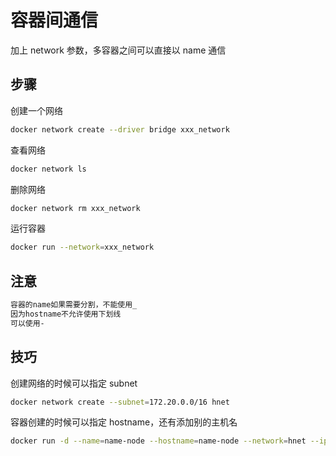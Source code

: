 # 容器间通信

加上 network 参数，多容器之间可以直接以 name 通信

## 步骤

创建一个网络

```sh
docker network create --driver bridge xxx_network
```

查看网络

```sh
docker network ls
```

删除网络

```sh
docker network rm xxx_network
```

运行容器

```sh
docker run --network=xxx_network
```

## 注意

```sh
容器的name如果需要分割，不能使用_
因为hostname不允许使用下划线
可以使用-
```

## 技巧

创建网络的时候可以指定 subnet

```sh
docker network create --subnet=172.20.0.0/16 hnet
```

容器创建的时候可以指定 hostname，还有添加别的主机名

```sh
docker run -d --name=name-node --hostname=name-node --network=hnet --ip=172.20.1.0 --add-host=data-node1:172.20.1.1 --add-host=data-node2:172.20.1.2 --privileged cluster_proto /usr/sbin/init
```
